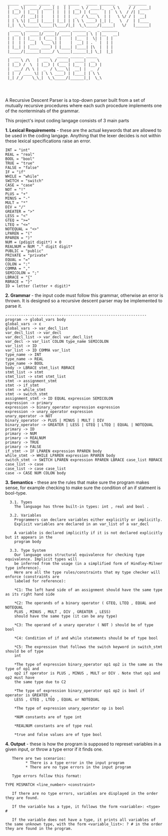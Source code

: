        
```
 _____  ______ _____ _    _ _____   _____ _______      ________ 
 |  __ \|  ____/ ____| |  | |  __ \ / ____|_   _\ \    / /  ____|
 | |__) | |__ | |    | |  | | |__) | (___   | |  \ \  / /| |__   
 |  _  /|  __|| |    | |  | |  _  / \___ \  | |   \ \/ / |  __|  
 | | \ \| |___| |____| |__| | | \ \ ____) |_| |_   \  /  | |____ 
 |_|  \_\______\_____|\____/|_|  \_\_____/|_____|   \/   |______|
  _____  ______  _____  _____ ______ _   _ _______ 
 |  __ \|  ____|/ ____|/ ____|  ____| \ | |__   __|
 | |  | | |__  | (___ | |    | |__  |  \| |  | |   
 | |  | |  __|  \___ \| |    |  __| | . ` |  | |   
 | |__| | |____ ____) | |____| |____| |\  |  | |   
 |_____/|______|_____/ \_____|______|_| \_|  |_|   
  _____        _____   _____ ______ _____  
 |  __ \ /\   |  __ \ / ____|  ____|  __ \ 
 | |__) /  \  | |__) | (___ | |__  | |__) |
 |  ___/ /\ \ |  _  / \___ \|  __| |  _  / 
 | |  / ____ \| | \ \ ____) | |____| | \ \ 
 |_| /_/    \_\_|  \_\_____/|______|_|  \_\
                                           
                                           
                                                                                                                                                               
 ```


A Recursive Descent Parser is a top-down parser built from a set of mutually recursive procedures where each such procedure implements one of the nonterminals of the grammar. 


This project's input coding langage consists of 3 main parts 

**1. Lexical Requirements** - these are the actual keywords that are allowed to be used in the coding langage. Anything that the lexer decides is not within these lexical
    specifications raise an error.
    
    
    INT = "int"
    REAL = "real"
    BOOL = "bool"
    TRUE = "true"
    FALSE = "false"
    IF = "if"
    WHILE = "while"
    SWITCH = "switch"
    CASE = "case"
    NOT = "!"
    PLUS = "+"
    MINUS = "-"
    MULT = "*"
    DIV = "/"
    GREATER = ">"
    LESS = "<"
    GTEQ = ">="
    LTEQ = "<="
    NOTEQUAL = "<>"
    LPAREN = "("
    RPAREN = ")"
    NUM = (pdigit digit*) + 0
    REALNUM = NUM "." digit digit*
    PUBLIC = "public"
    PRIVATE = "private"
    EQUAL = "="
    COLON = ":"
    COMMA = ","
    SEMICOLON = ";"
    LBRACE = "{"
    RBRACE = "}"
    ID = letter (letter + digit)*
    
    
**2. Grammar** - the input code must follow this grammar, otherwise an error is thrown. It is designed so a recursive descent parser may be implemented to parse it.
    
    ---------------------------------------------------------------
    program -> global_vars body
    global_vars -> ε
    global_vars -> var_decl_list
    var_decl_list -> var_decl
    var_decl_list -> var_decl var_decl_list
    var_decl -> var_list COLON type_name SEMICOLON
    var_list -> ID
    var_list -> ID COMMA var_list
    type_name -> INT
    type_name -> REAL
    type_name -> BOOL
    body -> LBRACE stmt_list RBRACE
    stmt_list -> stmt
    stmt_list -> stmt stmt_list
    stmt -> assignment_stmt
    stmt -> if_stmt
    stmt -> while_stmt
    stmt -> switch_stmt
    assignment_stmt -> ID EQUAL expression SEMICOLON
    expression -> primary
    expression -> binary_operator expression expression
    expression -> unary_operator expression
    unary_operator -> NOT
    binary_operator -> PLUS | MINUS | MULT | DIV
    binary_operator -> GREATER | LESS | GTEQ | LTEQ | EQUAL | NOTEQUAL
    primary -> ID
    primary -> NUM
    primary -> REALNUM
    primary -> TRUE
    primary -> FALSE
    if_stmt -> IF LPAREN expression RPAREN body
    while_stmt -> WHILE LPAREN expression RPAREN body
    switch_stmt -> SWITCH LPAREN expression RPAREN LBRACE case_list RBRACE
    case_list -> case
    case_list -> case case_list
    case -> CASE NUM COLON body

    
**3. Semantics** - these are the rules that make sure the program makes sense, for example checking to make sure the condition of an if statment is bool-type.

    
      3.1. Types
        The language has three built-in types: int , real and bool .
        
      3.2. Variables
        Programmers can declare variables either explicitly or implicitly.
        Explicit variables are declared in an var_list of a var_decl
        
        A variable is declared implicitly if it is not declared explicitly but it appears in the
        program body
        
      3.3. Type System
        Our language uses structural equivalence for checking type equivalence. Implicit types will
        be inferred from the usage (in a simplified form of Hindley-Milner type inference).
        Here are all the type rules/constraints that my type checker will enforce (constraints are
        labeled for reference):
        
        *C1: The left hand side of an assignment should have the same type as its right hand side
        
        *C2: The operands of a binary operator ( GTEQ, LTEQ , EQUAL and NOTEQUAL
        PLUS , MINUS , MULT , DIV , GREATER , LESS)
        should have the same type (it can be any type)
        
        *C3: The operand of a unary operator ( NOT ) should be of type bool
        
        *C4: Condition of if and while statements should be of type bool
        
        *C5: The expression that follows the switch keyword in switch_stmt should be of type
        int
        
        *The type of expression binary_operator op1 op2 is the same as the type of op1 and
        op2 if operator is PLUS , MINUS , MULT or DIV . Note that op1 and op2 must have
        the same type due to C2
        
        *The type of expression binary_operator op1 op2 is bool if operator is GREATER ,
        LESS , GTEQ , LTEQ , EQUAL or NOTEQUAL
        
        *The type of expression unary_operator op is bool
        
        *NUM constants are of type int
        
        *REALNUM constants are of type real
        
        *true and false values are of type bool
**4. Output** - these is how the program is supposed to represet variables in a given input, or throw a type error if it finds one.
       
       
       There are two scenarios:
             * There is a type error in the input program
             * There are no type errors in the input program
             
       Type errors follow this format: 
   ```
   TYPE MISMATCH <line_number> <constraint>
   ```
   
       If there are no type errors, variables are displayed in the order they are found.
       
       If the variable has a type, it follows the form <variable>: <type> #
       
       If the variable does not have a type, it prints all variables of the same unknown type, with the form <variable_list>: ? # in the order they are found in the program.
